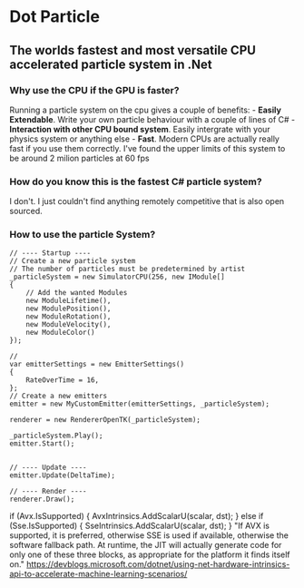 ﻿# Dot Particle
## The worlds fastest and most versatile CPU accelerated particle system in .Net  

### Why use the CPU if the GPU is faster?
Running a particle system on the cpu gives a couple of benefits:
    - **Easily Extendable**. Write your own particle behaviour with a couple of lines of C#
    - **Interaction with other CPU bound system**. Easily intergrate with your physics system or anything else
    - **Fast**. Modern CPUs are actually really fast if you use them correctly. I've found the upper limits of this system to be around 2 milion particles at 60 fps
    
### How do you know this is the fastest C# particle system?
I don't. I just couldn't find anything remotely competitive that is also open sourced.




### How to use the particle System?

    // ---- Startup ----
    // Create a new particle system
    // The number of particles must be predetermined by artist
    _particleSystem = new SimulatorCPU(256, new IModule[]
    {
        // Add the wanted Modules
        new ModuleLifetime(),
        new ModulePosition(),
        new ModuleRotation(),
        new ModuleVelocity(),
        new ModuleColor()
    });

    // 
    var emitterSettings = new EmitterSettings()
    {
        RateOverTime = 16,
    };
    // Create a new emitters
    emitter = new MyCustomEmitter(emitterSettings, _particleSystem);

    renderer = new RendererOpenTK(_particleSystem);

    _particleSystem.Play();
    emitter.Start();


    // ---- Update ----
    emitter.Update(DeltaTime);

    // ---- Render ----
    renderer.Draw();
    



if (Avx.IsSupported)
    {
        AvxIntrinsics.AddScalarU(scalar, dst);
    }
    else if (Sse.IsSupported)
    {
        SseIntrinsics.AddScalarU(scalar, dst);
    }
"If AVX is supported, it is preferred, otherwise SSE is used if available, otherwise the software fallback path.
At runtime, the JIT will actually generate code for only one of these three blocks, as appropriate for the platform it finds itself on."
https://devblogs.microsoft.com/dotnet/using-net-hardware-intrinsics-api-to-accelerate-machine-learning-scenarios/